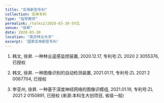 ```yaml
---
title: "实用新型专利"
collection: 实用专利
type: "指导教师"
permalink: /talks2/2020-03-30-SYZL
venue: "徐昇"
date: 2020-03-30
location: "南京林业大学"
excerpt: '国家实用新型专利'
---
```


1. 韩文, 徐昇. 一种林业遥感监控装置, 2020.12.17, 专利号:ZL 2020 2 3055376, 已授权 

1. 韩文, 徐昇. 一种图像识别的自动检测装置, 2021.01.11, 专利号:ZL 2021 2 0067704, 已授权 

1. 李亚州, 徐昇. 一种基于深度神经网络的图像识模组, 2021.01.19, 专利号:ZL 2021 2 0150891, 已授权 (来源:本科生大创项目, 省级一般)



